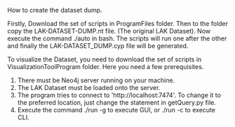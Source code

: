How to create the dataset dump. 

Firstly, Download the set of scripts in ProgramFiles folder. Then to the folder copy the LAK-DATASET-DUMP.nt file. (The original LAK Dataset). Now execute the command ./auto in bash. The scripts will run one after the other and finally the LAK-DATASET_DUMP.cyp file will be generated.


To visualize the Dataset, you need to download the set of scripts in VisualizationToolProgram folder. Here you need a few prerequisites.

1. There must be Neo4j server running on your machine. 
2. The LAK Dataset must be loaded onto the server.
3. The program tries to connect to 'http://localhost:7474'. To change it to the preferred location, just change the statement in getQuery.py file.
4. Execute the command ./run -g to execute GUI, or ./run -c to execute CLI. 
